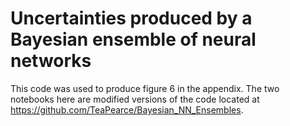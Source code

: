 # Uncertainties produced by a Bayesian ensemble of neural networks

This code was used to produce figure 6 in the appendix. The two notebooks here are modified versions of the code located at https://github.com/TeaPearce/Bayesian_NN_Ensembles.
